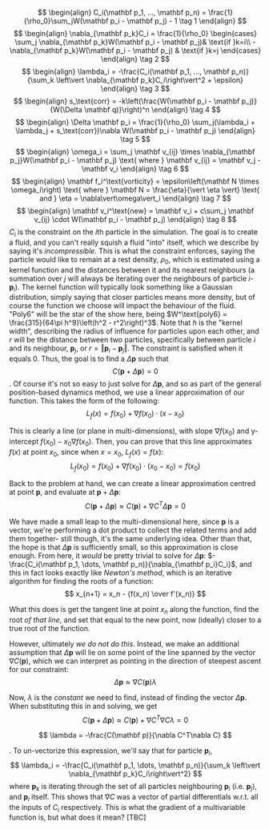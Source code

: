 
$$
\begin{align}
C_i(\mathbf p_1, ..., \mathbf p_n) = \frac{1}{\rho_0}\sum_jW(\mathbf p_i - \mathbf p_j) - 1 \tag 1
\end{align}
$$
$$
\begin{align}
\nabla_{\mathbf p_k}C_i = \frac{1}{\rho_0} \begin{cases}
\sum_j \nabla_{\mathbf p_k}W(\mathbf p_i - \mathbf p_j)& \text{if }k=i\\
-\nabla_{\mathbf p_k}W(\mathbf p_i - \mathbf p_j) & \text{if }k=j
\end{cases}
\end{align} \tag 2
$$
$$
\begin{align}
\lambda_i = -\frac{C_i(\mathbf p_1, ..., \mathbf p_n)}{\sum_k \left\vert \nabla_{\mathbf p_k}C_i\right\vert^2 + \epsilon}
\end{align} \tag 3
$$
$$
\begin{align}
s_\text{corr} = -k\left(\frac{W(\mathbf p_i - \mathbf p_j)}{W(\Delta \mathbf q)}\right)^n
\end{align} \tag 4
$$
$$
\begin{align}
\Delta \mathbf p_i = \frac{1}{\rho_0} \sum_j(\lambda_i + \lambda_j + s_\text{corr})\nabla W(\mathbf p_i - \mathbf p_j)
\end{align} \tag 5
$$
$$
\begin{align}
\omega_i = \sum_j \mathbf v_{ij} \times \nabla_{\mathbf p_j}W(\mathbf p_i - \mathbf p_j) \text{ where } \mathbf v_{ij} = \mathbf v_j - \mathbf v_i
\end{align} \tag 6
$$
$$
\begin{align}
\mathbf f_i^\text{vorticity} = \epsilon\left(\mathbf N \times \omega_i\right) \text{ where } \mathbf N = \frac{\eta}{\vert \eta \vert} \text{ and } \eta = \nabla\vert\omega\vert_i
\end{align} \tag 7
$$
$$
\begin{align}
\mathbf v_i^\text{new} = \mathbf v_i + c\sum_j \mathbf v_{ij} \cdot W(\mathbf p_i - \mathbf p_j)
\end{align} \tag 8
$$
$C_i$ is the constraint on the $i$th particle in the simulation. The goal is to create a fluid, and you can't really squish a fluid "into" itself, which we describe by saying it's *incompressible*. This is what the constraint enforces, saying the particle would like to remain at a rest density, $\rho_0$, which is estimated using a kernel function and the distances between it and its nearest neighbours (a summation over $j$ will always be iterating over the neighbours of particle $i$-  $\mathbf p_i$). The kernel function will typically look something like a Gaussian distribution, simply saying that closer particles means more density, but of course the function we choose will impact the behaviour of the fluid.  "Poly6" will be the star of the show here, being $W^\text{poly6} = \frac{315}{64\pi h^9}\left(h^2 - r^2\right)^3$. Note that $h$ is the "kernel width", describing the radius of influence for particles upon each other, and $r$ will be the distance between two particles, specifically between particle $i$ and its neighbour, $\mathbf p_j$, or $r=\Vert\mathbf p_i - \mathbf p_j\Vert$. The constraint is satisfied when it equals $0$.
Thus, the goal is to find a $\Delta \mathbf p$ such that
$$
C(\mathbf p + \Delta \mathbf p) = 0
$$
. Of course it's not so easy to just solve for $\Delta \mathbf p$, and so as part of the general position-based dynamics method, we use a linear approximation of our function. This takes the form of the following:
$$
L_f(x) = f(x_0) + \nabla f(x_0) \cdot (x-x_0)
$$

This is clearly a line (or plane in multi-dimensions), with slope $\nabla f(x_0)$ and y-intercept $f(x_0) - x_0\nabla f(x_0)$. Then, you can prove that this line approximates $f(x)$ at point $x_0$, since when $x = x_0$, $L_f(x) = f(x)$:
$$
L_f(x_0) = f(x_0) + \nabla f(x_0) \cdot (x_0 - x_0) = f(x_0)
$$

Back to the problem at hand, we can create a linear approximation centred at point $\mathbf p$, and evaluate at $\mathbf p + \Delta \mathbf p$:
$$
C(\mathbf p + \Delta \mathbf p) \approx C(\mathbf p) + \nabla C^T\Delta \mathbf p = 0
$$

We have made a small leap to the multi-dimensional here, since $\mathbf p$ is a vector, we're performing a dot product to collect the related terms and add them together- still though, it's the same underlying idea. Other than that, the hope is that $\Delta \mathbf p$ is sufficiently small, so this approximation is close enough.
From here, it *would* be pretty trivial to solve for $\Delta \mathbf p$: $-\frac{C_i(\mathbf p_1, \dots, \mathbf p_n)}{\nabla_{\mathbf p_i}C_i}$, and this in fact looks exactly like *Newton's method*, which is an iterative algorithm for finding the roots of a function:
$$
x_{n+1} = x_n - {f(x_n) \over f'(x_n)}
$$

What this does is get the tangent line at point $x_n$ along the function, find the root *of that line*, and set that equal to the new point, now (ideally) closer to a true root of the function.

However, ultimately *we do not do this*. Instead, we make an additional assumption that $\Delta \mathbf p$ will lie on some point of the line spanned by the vector $\nabla C(\mathbf p)$, which we can interpret as pointing in the direction of steepest ascent for our constraint:
$$
\Delta \mathbf p \approx \nabla C(\mathbf p)\lambda
$$

Now, $\lambda$ is the *constant* we need to find, instead of finding the vector $\Delta \mathbf p$. When substituting this in and solving, we get
$$
C(\mathbf p + \Delta \mathbf p) \approx C(\mathbf p) + \nabla C^T \nabla C\lambda = 0
$$

$$
\lambda = -\frac{C(\mathbf p)}{\nabla C^T\nabla C}
$$

. To un-vectorize this expression, we'll say that for particle $\mathbf p_i$,
$$
\lambda_i = -\frac{C_i(\mathbf p_1, \dots, \mathbf p_n)}{\sum_k \left\vert \nabla_{\mathbf p_k}C_i\right\vert^2}
$$
where $\mathbf p_k$ is iterating through the set of all particles neighbouring $\mathbf p_i$ (i.e. $\mathbf p_j$), and $\mathbf p_i$ itself. This shows that $\nabla C$ was a vector of partial differentials w.r.t. all the inputs of $C_i$ respectively. This *is* what the gradient of a multivariable function is, but what does it mean?
\[TBC\]